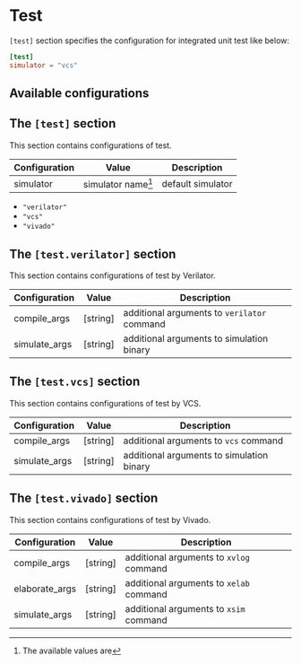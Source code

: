 # Test

`[test]` section specifies the configuration for integrated unit test like below:

```toml
[test]
simulator = "vcs"
```

## Available configurations

## The `[test]` section

This section contains configurations of test.

| Configuration | Value                | Description       |
|---------------|----------------------|-------------------|
| simulator     | simulator name[^sim] | default simulator |

[^sim]: The available values are 

* `"verilator"`
* `"vcs"`
* `"vivado"`

## The `[test.verilator]` section

This section contains configurations of test by Verilator.

| Configuration | Value    | Description                                 |
|---------------|----------|---------------------------------------------|
| compile_args  | [string] | additional arguments to `verilator` command |
| simulate_args | [string] | additional arguments to simulation binary   |

## The `[test.vcs]` section

This section contains configurations of test by VCS.

| Configuration | Value    | Description                               |
|---------------|----------|-------------------------------------------|
| compile_args  | [string] | additional arguments to `vcs` command     |
| simulate_args | [string] | additional arguments to simulation binary |

## The `[test.vivado]` section

This section contains configurations of test by Vivado.

| Configuration  | Value    | Description                             |
|----------------|----------|-----------------------------------------|
| compile_args   | [string] | additional arguments to `xvlog` command |
| elaborate_args | [string] | additional arguments to `xelab` command |
| simulate_args  | [string] | additional arguments to `xsim` command  |
